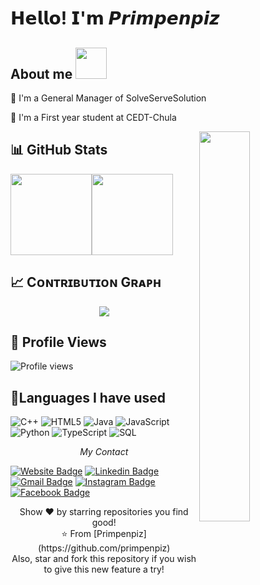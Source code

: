 # 𝗛𝗲𝗹𝗹𝗼! 𝗜'𝗺 𝙋𝙧𝙞𝙢𝙥𝙚𝙣𝙥𝙞𝙯

## About me <img height='50px' src = "https://media.discordapp.net/attachments/1098347754134184061/1224456834786529300/PNG_Color.png?ex=661d8f4a&is=660b1a4a&hm=784ae2fd12e2f09ccf36e4c50655e3070cac8ababaecc85aa3412f77b847b2a7&=&format=webp&quality=lossless&width=662&height=662"/>
  📆 I'm a General Manager of SolveServeSolution 


  🏫 I'm a First year student at CEDT-Chula 
  <div>
  <img align="right" width="40%" src="https://owlbertsio-resized.s3.amazonaws.com/Popper.psd.full.png">
</div>
  

 <!-- ## Skills🤘🤘
- Can write C++
- Hate Algorithm -->


## 📊 GitHub Stats
<img align="" height='130px' src="https://github-readme-stats.vercel.app/api?username=primpenpiz&hide_title=true&show_icons=true&include_all_commits=true&line_height=21&bg_color=0,EC6C6C,FFD479,FFFC79,73FA79&theme=graywhite" /><img align="" height='130px' src="https://github-readme-stats.vercel.app/api/top-langs/?username=primpenpiz&hide_title=true&layout=compact&bg_color=0,73FA79,73FDFF,7A81FF&theme=graywhite" />


<h2 >📈 Cᴏɴᴛʀɪʙᴜᴛɪᴏɴ Gʀᴀᴘʜ </h2>
<div align="center">
    <img src="https://github-readme-activity-graph.vercel.app/graph?username=primpenpiz&bg_color=011627&color=79d3c3&line=c792ea&point=ffeb95&area=true&hide_border=false" border-radius="15">
</div>


## 👀 Profile Views
![Profile views](https://komarev.com/ghpvc/?username=primpenpiz&color=blueviolet)

## 🦾Languages I have used
![C++](https://img.shields.io/badge/-C++-000000?style=flat&logo=C%2B%2B&logoColor=00599C)
![HTML5](https://img.shields.io/badge/-HTML5-000000?style=flat&logo=HTML5)
![Java](https://img.shields.io/badge/-Java-000000?style=flat&logo=Java&logoColor=007396)
![JavaScript](https://img.shields.io/badge/-JavaScript-000000?style=flat&logo=javascript)
![Python](https://img.shields.io/badge/-Python-000000?style=flat&logo=python)
![TypeScript](https://img.shields.io/badge/-TypeScript-000000?style=flat&logo=typescript&logoColor=007ACC)
![SQL](https://img.shields.io/badge/-SQL-000000?style=flat&logo=MySQL)



<p align="center">
  <i>My Contact</i>
  
   [![Website Badge](https://img.shields.io/badge/-primpenpiz.com-47CCCC?style=flat&logo=Google-Chrome&logoColor=white&link=https://verma-anushka.github.io/anushkaverma/)](https://verma-anushka.github.io/anushkaverma/) 
   [![Linkedin Badge](https://img.shields.io/badge/-PenpitchaKetpetch-blue?style=flat-square&logo=Linkedin&logoColor=white&link=https://www.linkedin.com/in/anushkaverma/)](https://www.linkedin.com/in/anushkaverma/) 
   [![Gmail Badge](https://img.shields.io/badge/-prim.penpitcha2004@gmail.com-c14438?style=flat-square&logo=Gmail&logoColor=white&link=mailto:v.anushka786@gmail.com)](mailto:v.anushka786@gmail.com)
   [![Instagram Badge](https://img.shields.io/badge/-@prim_penpitch-purple?style=flat&logo=instagram&logoColor=white&link=https://instagram.com/v_anushkaa/)](https://instagram.com/v_anushkaa) 
   [![Facebook Badge](https://img.shields.io/badge/-Penpitcha_Ketpetch-036be4?style=flat-square&logo=Facebook&logoColor=white&link=https://www.facebook.com/profile.php?id=100022118525351)](https://www.facebook.com/profile.php?id=100022118525351)
  
   <!-- [![Twitter Badge](https://img.shields.io/badge/-@verma_anushkaa-1ca0f1?style=flat-square&labelColor=1ca0f1&logo=twitter&logoColor=white&link=https://twitter.com/verma_anushkaa)](https://twitter.com/verma_anushkaa)  -->

  <p align="center">
    Show ❤️ by starring repositories you find good! 
    <br />
    ⭐️ From [Primpenpiz](https://github.com/primpenpiz)
    <br />
    Also, star and fork this repository if you wish to give this new feature a try!
  </p>
</p>


